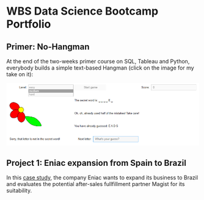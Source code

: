 # WBS Data Science Bootcamp Portfolio

## Primer: No-Hangman

At the end of the two-weeks primer course on SQL, Tableau and Python, everybody builds a simple text-based Hangman (click on the image for my take on it):

[![No-Hangman Screenshot](00_primer_no_hangman/images/screenshot.png)](00_primer_no_hangman)

## Project 1: Eniac expansion from Spain to Brazil

In this [case study](01_eniac_magist_case_study), the company Eniac wants to expand its business to Brazil and evaluates the potential after-sales fullfillment partner Magist for its suitability. 

